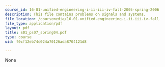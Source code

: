 ```yaml
---
course_id: 16-01-unified-engineering-i-ii-iii-iv-fall-2005-spring-2006
description: This file contains problems on signals and systems.
file_location: /coursemedia/16-01-unified-engineering-i-ii-iii-iv-fall-2005-spring-2006/f0cf12eb74c024a70126ada8704121d8_s01_ps07_spring04.pdf
file_type: application/pdf
layout: pdf
title: s01_ps07_spring04.pdf
type: course
uid: f0cf12eb74c024a70126ada8704121d8

---
```

None